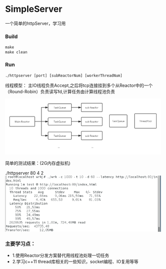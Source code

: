 # SimpleServer
一个简单的httpServer，学习用

### Build
```
make
make clean
```

### Run
```
./httpserver [port] [subReactorNum] [workerThreadNum]
```

线程模型：
主IO线程负责Accept,之后将tcp连接挂到多个从Reactor中的一个（Round-Robin）负责读写fd,计算任务由计算线程池负责

![alt model](./pic/model.png)

简单的测试结果：(2G内存虚拟机)

./httpserver 80 4 2
![alt model](./pic/result.png)

### 主要学习点：
- 1.使用Reactor分发方案替代用线程池处理一切任务
- 2.学习c++11 thread库相关的一些知识，socket编程、IO复用等等